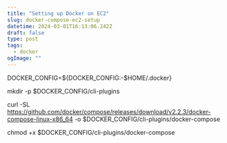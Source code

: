 ```yaml
---
title: "Setting up Docker on EC2"
slug: docker-compose-ec2-setup
datetime: 2024-03-01T16:13:06.242Z
draft: false
type: post
tags:
  - docker
ogImage: ""
---
```



DOCKER_CONFIG=${DOCKER_CONFIG:-$HOME/.docker}

mkdir -p $DOCKER_CONFIG/cli-plugins

curl -SL https://github.com/docker/compose/releases/download/v2.2.3/docker-compose-linux-x86_64 -o $DOCKER_CONFIG/cli-plugins/docker-compose

chmod +x $DOCKER_CONFIG/cli-plugins/docker-compose